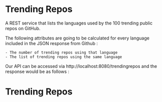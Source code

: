 # Trending Repos

A REST service that lists the languages used by the 100 trending public repos on GitHub.

The following attributes are going to be calculated for every language included in the JSON response from Github :
  
    - The number of trending repos using that language
    - The list of trending repos using the same language

Our API can be accessed via http://localhost:8080/trendingrepos and the response would be as follows :


# Trending Repos
